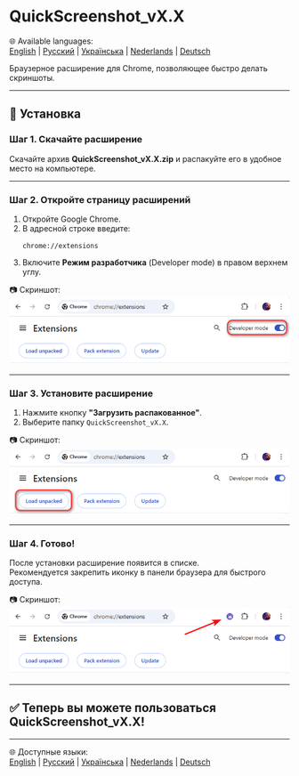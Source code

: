 # QuickScreenshot_vX.X

🌐 Available languages:  
[English](README.md) | [Русский](README.ru.md) | [Українська](README.uk.md) | [Nederlands](README.nl.md) | [Deutsch](README.de.md)

Браузерное расширение для Chrome, позволяющее быстро делать скриншоты.

---

## 🚀 Установка

### Шаг 1. Скачайте расширение
Скачайте архив **QuickScreenshot_vX.X.zip** и распакуйте его в удобное место на компьютере.

---

### Шаг 2. Откройте страницу расширений
1. Откройте Google Chrome.  
2. В адресной строке введите:  
   ```
   chrome://extensions
   ```
3. Включите **Режим разработчика** (Developer mode) в правом верхнем углу.

📷 Скриншот:  
![Developer mode](screenshots/step2_developer_mode.png)

---

### Шаг 3. Установите расширение
1. Нажмите кнопку **"Загрузить распакованное"**.  
2. Выберите папку `QuickScreenshot_vX.X`.  

📷 Скриншот:  
![Load unpacked](screenshots/step3_load_unpacked.png)

---

### Шаг 4. Готово!
После установки расширение появится в списке.  
Рекомендуется закрепить иконку в панели браузера для быстрого доступа.

📷 Скриншот:  
![Extension installed](screenshots/step4_installed.png)

---

## ✅ Теперь вы можете пользоваться QuickScreenshot_vX.X!

---

🌐 Доступные языки:  
[English](README.md) | [Русский](README.ru.md) | [Українська](README.uk.md) | [Nederlands](README.nl.md) | [Deutsch](README.de.md)
